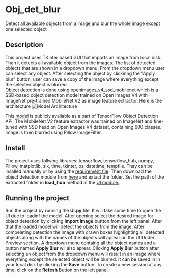 # Obj_det_blur
Detect all available objects from a image and blur the whole image except one selected object
## Description
This project uses TKinter based GUI that imports an image from local disk. Then it detects all available object from the images. The list of detected objects that are shown in a dropdown menu. From the dropdown menu user can select any object. After selecting the object by clickinng the "Apply blur" button, user can save a copy of the image where everything except the selected object is blurred.  
Object detection is done using openimages_v4_ssd_mobilenet which is a SSD-based object detection model trained on Open Images V4 with ImageNet pre-trained MobileNet V2 as image feature extractor. Here is the architecture
![Model Architecture](https://miro.medium.com/max/1400/1*rweWAcDJPhBfjO-H3uaBtQ.png)

This [model](https://tfhub.dev/google/openimages_v4/ssd/mobilenet_v2/1) is publicly available as a part of TensorFlow Object Detection API. The MobileNet V2 feature extractor was trained on ImageNet and fine-tuned with SSD head on Open Images V4 dataset, containing 600 classes.
Image is then blurred using Pillow ImageFilter. 

## Install
The project uses follwing libraries: tensorflow, tensorflow_hub, numpy, Pillow, matplotlib, six, time, tkinter, os, datetime, tempfile. Thay can be insalled manually or by using the [requirement file](requirements.txt). Then download the object detection module from [here](https://tfhub.dev/google/openimages_v4/ssd/mobilenet_v2/1) and extact the folder. Set the path of the extracted folder in **load_hub** method in the [UI module.](UI.py). 

## Running the project
Run the project by running the **UI.py** file. It will take some time to open the UI due to loadinf the model. After opening select the desired image for object detection by clicking **Import Image** buttton from the left panel. After that the loaded model will detect the objects from the image. After compeleting detection the image with drawn boxes highlighting all detected objects along with the names of the objects will aprear on the UI Under Preview section. 
A dropdown menu containg all the object names and a button named **Apply Blur** wil also aprear. Clicking **Apply Blur** button after selecting an object from the dropdown menu  will result in an image where everything except the selected object will be blurred. It can be saved in in your local disk by clicking the **Save** button.
To create a new session at any time, click on the **Refesh** Button on the left panel.

